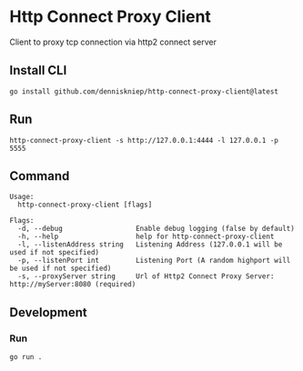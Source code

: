 # Http Connect Proxy Client
Client to proxy tcp connection via http2 connect server

## Install CLI
```
go install github.com/denniskniep/http-connect-proxy-client@latest
```

## Run 
```
http-connect-proxy-client -s http://127.0.0.1:4444 -l 127.0.0.1 -p 5555
```

## Command
```
Usage:
  http-connect-proxy-client [flags]

Flags:
  -d, --debug                  Enable debug logging (false by default)
  -h, --help                   help for http-connect-proxy-client
  -l, --listenAddress string   Listening Address (127.0.0.1 will be used if not specified)
  -p, --listenPort int         Listening Port (A random highport will be used if not specified)
  -s, --proxyServer string     Url of Http2 Connect Proxy Server: http://myServer:8080 (required)
```

## Development

### Run

```
go run .
```
